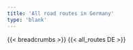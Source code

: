 ```yaml
---
title: 'All road routes in Germany'
type: 'blank'
---
```


{{< breadcrumbs >}}
{{< all_routes DE >}}
